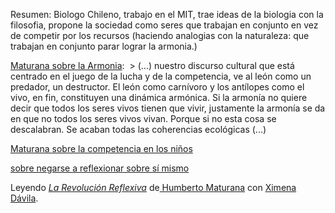 Resumen: Biologo Chileno, trabajo en el MIT, trae ideas de la biologia con la filosofia, propone la sociedad como seres que trabajan en conjunto en vez de competir por los recursos (haciendo analogias con la naturaleza: que trabajan en conjunto parar lograr la armonia.)



[Maturana sobre la Armonia](https://youtube.com/clip/Ugkx0QAmLG9gLmerXJrpF7Xxee_gcDNeWqKu?si=VuwASg34UNaYMkI6): 
 > (...) nuestro discurso cultural que está centrado en el juego de la lucha y de la competencia, ve al león como un predador, un destructor. El león como carnívoro y los antílopes como el vivo, en fin, constituyen una dinámica armónica. Si la armonía no quiere decir que todos los seres vivos tienen que vivir, justamente la armonía se da en que no todos los seres vivos vivan.  Porque si no esta cosa se descalabran. Se acaban todas las  coherencias ecológicas (...)
 


[Maturana sobre la competencia en los niños](https://youtube.com/clip/Ugkx25FbAz7XO4FN6SbJAFNJypXVJ3IrVtkW?si=ZiMsSZad9sHJSSot)

[sobre negarse a reflexionar sobre sí mismo](https://youtube.com/clip/UgkxDWdU67T9CCOJmJCXmNGR1dn5wa0XwTWT?si=8a2uBpGpGcYuWnYW)

Leyendo [*La Revolución Reflexiva*](https://www.planetadelibros.cl/autor/ximena-davila/000052851) de[ Humberto Maturana](https://es.wikipedia.org/wiki/Humberto_Maturana) con [Ximena Dávila](https://www.planetadelibros.cl/autor/ximena-davila/000052851).
